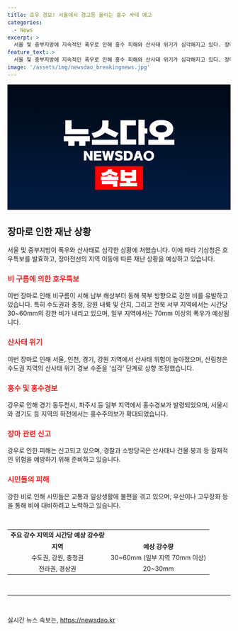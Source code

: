 ```yaml
---
title: 호우 경보! 서울에서 경고등 울리는 홍수 사태 예고
categories:
  - News
excerpt: >
  서울 및 중부지방에 지속적인 폭우로 인해 홍수 피해와 산사태 위기가 심각해지고 있다. 장마전선이 남쪽으로 점차 이동하면서 전국적인 영향이 예상되며, 최근 강한 비로 지역별 누적 강수량이 상승했다. 특히 수도권 및 강원·충청권은 산사태 경보가 심각 수준으로 상향 조정되었으며, 홍수 특보도 확대되었다. 이에 따라 시민들은 비에 대비한 대책이 필요하며, 장마로 인한 피해가 계속될 전망이다. (150자)
feature_text: >
  서울 및 중부지방에 지속적인 폭우로 인해 홍수 피해와 산사태 위기가 심각해지고 있다. 장마전선이 남쪽으로 점차 이동하면서 전국적인 영향이 예상되며, 최근 강한 비로 지역별 누적 강수량이 상승했다. 특히 수도권 및 강원·충청권은 산사태 경보가 심각 수준으로 상향 조정되었으며, 홍수 특보도 확대되었다. 이에 따라 시민들은 비에 대비한 대책이 필요하며, 장마로 인한 피해가 계속될 전망이다. (150자)
image: '/assets/img/newsdao_breakingnews.jpg'
---
```


<p><img src="/assets/img/newsdao_breakingnews.jpg" alt="flaretime 속보" /></p>

<h2 data-ke-size="size26">장마로 인한 재난 상황</h2>

<p data-ke-size="size16">서울 및 중부지방이 폭우와 산사태로 심각한 상황에 처했습니다. 이에 따라 기상청은 호우특보를 발효하고, 장마전선의 지역 이동에 따른 재난 상황을 예상하고 있습니다.</p>

<h3><b><span style="color: #ee2323;">비 구름에 의한 호우특보</span></b></h3>

<p data-ke-size="size16">이번 장마로 인해 비구름이 서해 남부 해상부터 동해 북부 방향으로 강한 비를 유발하고 있습니다. 특히 수도권과 충청, 강원 내륙 및 산지, 그리고 전북 서부 지역에서는 시간당 30~60mm의 강한 비가 내리고 있으며, 일부 지역에서는 70mm 이상의 폭우가 예상됩니다.</p>

<h3><b><span style="color: #ee2323;">산사태 위기</span></b></h3>

<p data-ke-size="size16">이번 장마로 인해 서울, 인천, 경기, 강원 지역에서 산사태 위험이 높아졌으며, 산림청은 수도권 지역의 산사태 위기 경보 수준을 '심각' 단계로 상향 조정했습니다.</p>

<h3><b><span style="color: #ee2323;">홍수 및 홍수경보</span></b></h3>

<p data-ke-size="size16">강우로 인해 경기 동두천시, 파주시 등 일부 지역에서 홍수경보가 발령되었으며, 서울시와 경기도 등 지역의 하천에서는 홍수주의보가 확대되었습니다.</p>

<h3><b><span style="color: #ee2323;">장마 관련 신고</span></b></h3>

<p data-ke-size="size16">강우로 인한 피해는 신고되고 있으며, 경찰과 소방당국은 산사태나 건물 붕괴 등 잠재적인 위험을 예방하기 위해 준비하고 있습니다.</p>

<h3><b><span style="color: #ee2323;">시민들의 피해</span></b></h3>

<p data-ke-size="size16">강한 비로 인해 시민들은 교통과 일상생활에 불편을 겪고 있으며, 우산이나 고무장화 등을 통해 비에 대비하려고 노력하고 있습니다.</p>

<p data-ke-size="size16">&nbsp;</p>

<table>
    <tbody>
        <tr>
            <td style="text-align: center; height: 17px;"><b>주요 강수 지역의 시간당 예상 강수량</b></td>
        </tr>
        <tr>
            <td style="text-align: center; height: 17px;"><b>지역</b></td>
            <td style="text-align: center; height: 17px;"><b>예상 강수량</b></td>
        </tr>
        <tr>
            <td style="text-align: center; height: 17px;">수도권, 강원, 충청권</td>
            <td style="text-align: center; height: 17px;">30~60mm (일부 지역 70mm 이상)</td>
        </tr>
        <tr>
            <td style="text-align: center; height: 17px;">전라권, 경상권</td>
            <td style="text-align: center; height: 17px;">20~30mm</td>
        </tr>
    </tbody>
</table>

<p data-ke-size="size16">&nbsp;</p>

<hr>

<p data-ke-size="size16">&nbsp;</p>
실시간 뉴스 속보는, <a href="https://newsdao.kr" rel="dofollow">https://newsdao.kr</a>


